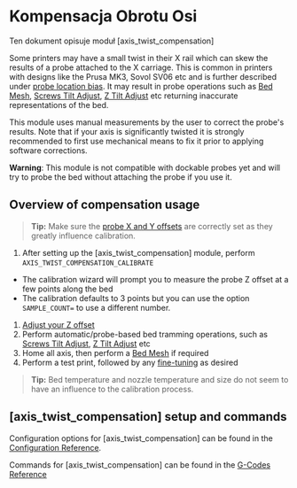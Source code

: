 # Kompensacja Obrotu Osi

Ten dokument opisuje moduł [axis_twist_compensation]

Some printers may have a small twist in their X rail which can skew the results of a probe attached to the X carriage. This is common in printers with designs like the Prusa MK3, Sovol SV06 etc and is further described under [probe location
bias](Probe_Calibrate.md#location-bias-check). It may result in probe operations such as [Bed Mesh](Bed_Mesh.md), [Screws Tilt Adjust](G-Codes.md#screws_tilt_adjust), [Z Tilt Adjust](G-Codes.md#z_tilt_adjust) etc returning inaccurate representations of the bed.

This module uses manual measurements by the user to correct the probe's results. Note that if your axis is significantly twisted it is strongly recommended to first use mechanical means to fix it prior to applying software corrections.

**Warning**: This module is not compatible with dockable probes yet and will try to probe the bed without attaching the probe if you use it.

## Overview of compensation usage

> **Tip:** Make sure the [probe X and Y offsets](Config_Reference.md#probe) are correctly set as they greatly influence calibration.

1. After setting up the [axis_twist_compensation] module, perform `AXIS_TWIST_COMPENSATION_CALIBRATE`

* The calibration wizard will prompt you to measure the probe Z offset at a few points along the bed
* The calibration defaults to 3 points but you can use the option `SAMPLE_COUNT=` to use a different number.

1. [Adjust your Z offset](Probe_Calibrate.md#calibrating-probe-z-offset)
1. Perform automatic/probe-based bed tramming operations, such as [Screws Tilt Adjust](G-Codes.md#screws_tilt_adjust), [Z Tilt Adjust](G-Codes.md#z_tilt_adjust) etc
1. Home all axis, then perform a [Bed Mesh](Bed_Mesh.md) if required
1. Perform a test print, followed by any [fine-tuning](Axis_Twist_Compensation.md#fine-tuning) as desired

> **Tip:** Bed temperature and nozzle temperature and size do not seem to have an influence to the calibration process.

## [axis_twist_compensation] setup and commands

Configuration options for [axis_twist_compensation] can be found in the [Configuration Reference](Config_Reference.md#axis_twist_compensation).

Commands for [axis_twist_compensation] can be found in the [G-Codes Reference](G-Codes.md#axis_twist_compensation)
